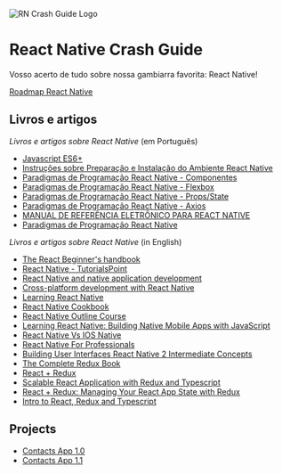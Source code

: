 
![RN Crash Guide Logo]([https://github.com/marcelldac/react-native-guide/assets/83461178/70fdf994-3127-4722-ac50-fd2f687c9752](https://github.com/marcelldac/react-native-crash-guide/assets/83461178/f603cec2-597b-4f54-8edd-65b442c95624))

# React Native Crash Guide
Vosso acerto de tudo sobre nossa gambiarra favorita: React Native!

[Roadmap React Native](https://roadmap.sh/pdfs/roadmaps/react.pdf)

## Livros e artigos

*Livros e artigos sobre React Native* (em Português)

- [Javascript ES6+](http://www.gileduardo.com.br/ifpr/pp_rn/downloads/pp_rn_aula01.pdf)
- [Instruções sobre Preparação e Instalação do Ambiente React Native](http://www.gileduardo.com.br/ifpr/pp_rn/downloads/pp_rn_aula03.pdf)
- [Paradigmas de Programação React Native - Componentes](http://www.gileduardo.com.br/ifpr/pp_rn/downloads/pp_rn_aula06.pdf)
- [Paradigmas de Programação React Native - Flexbox](http://www.gileduardo.com.br/ifpr/pp_rn/downloads/pp_rn_aula04.pdf)
- [Paradigmas de Programação React Native - Props/State](http://www.gileduardo.com.br/ifpr/pp_rn/downloads/pp_rn_aula05.pdf)
- [Paradigmas de Programação React Native - Axios](http://www.gileduardo.com.br/ifpr/pp_rn/downloads/pp_rn_aula08.pdf)
- [MANUAL DE REFERÊNCIA ELETRÔNICO PARA REACT NATIVE](https://seer.uniacademia.edu.br/index.php/ANL/article/viewFile/3090/2093)
- [Paradigmas de Programação React Native](http://www.gileduardo.com.br/ifpr/pp_rn/downloads/pp_rn_aula06.pdf)

*Livros e artigos sobre React Native* (in English)

- [The React Beginner's handbook](https://www.lcg.ufrj.br/nodejs/books/react-beginners-handbook.pdf)
- [React Native - TutorialsPoint](https://www.tutorialspoint.com/react_native/react_native_tutorial.pdf)
- [React Native and native application development](https://www.diva-portal.org/smash/get/diva2:1547719/FULLTEXT01.pdf)
- [Cross-platform development with React Native](https://uu.diva-portal.org/smash/get/diva2:971240/FULLTEXT01.pdf)
- [Learning React Native](https://riptutorial.com/Download/react-native.pdf)
- [React Native Cookbook](http://projanco.com/Library/React%20Native%20Cookbook.pdf)
- [React Native Outline Course](https://www.protechtraining.com/pdf/PT20726~.pdf)
- [Learning React Native: Building Native Mobile Apps with JavaScript](https://pepa.holla.cz/wp-content/uploads/2016/12/Learning-React-Native.pdf)
- [React Native Vs IOS Native](https://assets.website-files.com/5fddf3ad1621378d415ccb6d/60099450a0951e80185bf92c_React%20Native%20Vs%20IOS%20Native.pdf)
- [React Native For Professionals](https://goalkicker.com/ReactNativeBook/ReactNativeNotesForProfessionals.pdf)
- [Building User Interfaces React Native 2 Intermediate Concepts](https://wisc-hci-curriculum.github.io/cs639-f20/lectures/08-Build-React-Native-2.pdf)
- [The Complete Redux Book](https://www.dsspp.sk/assets/redux-book.pdf)
- [React + Redux](https://weblab.mit.edu/public/react-redux.pdf)
- [Scalable React Application with Redux and Typescript](https://www.theseus.fi/bitstream/handle/10024/752149/Dao_Phong.pdf?sequence=2&isAllowed=y)
- [React + Redux: Managing Your React App State with Redux](https://weblab.mit.edu/public/react-redux.pdf)
- [Intro to React, Redux and Typescript](https://blog.isquaredsoftware.com/presentations/pdfs/Mark%20Erikson%20-%20Introduction%20to%20React,%20Redux,%20and%20TypeScript%20(2020).pdf)

## Projects

- [Contacts App 1.0](http://www.gileduardo.com.br/ifpr/pp_rn/downloads/pp_rn_aula09.pdf)
- [Contacts App 1.1](http://www.gileduardo.com.br/ifpr/pp_rn/downloads/pp_rn_aula10.pdf)
